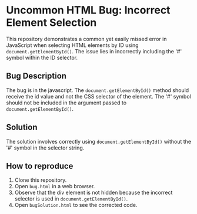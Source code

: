 # Uncommon HTML Bug: Incorrect Element Selection

This repository demonstrates a common yet easily missed error in JavaScript when selecting HTML elements by ID using `document.getElementById()`.  The issue lies in incorrectly including the '#' symbol within the ID selector.

## Bug Description
The bug is in the javascript. The `document.getElementById()` method should receive the id value and not the CSS selector of the element. The '#' symbol should not be included in the argument passed to `document.getElementById()`. 

## Solution
The solution involves correctly using `document.getElementById()` without the '#' symbol in the selector string.

## How to reproduce
1. Clone this repository.
2. Open `bug.html` in a web browser.
3. Observe that the div element is not hidden because the incorrect selector is used in `document.getElementById()`.
4. Open `bugSolution.html` to see the corrected code.
